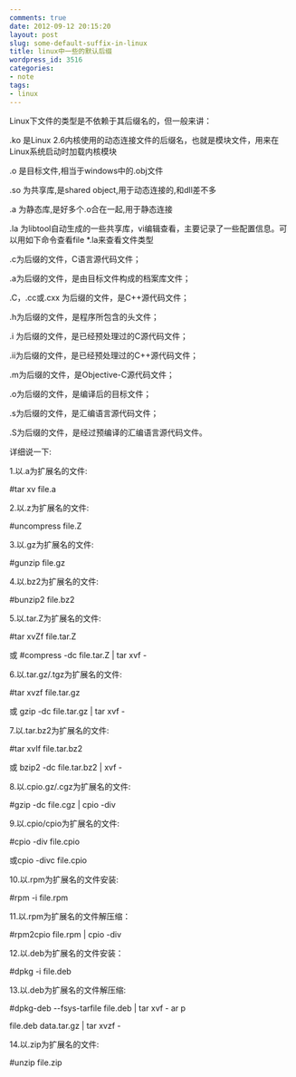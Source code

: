 ```yaml
---
comments: true
date: 2012-09-12 20:15:20
layout: post
slug: some-default-suffix-in-linux
title: linux中一些的默认后缀
wordpress_id: 3516
categories:
- note
tags:
- linux
---
```


Linux下文件的类型是不依赖于其后缀名的，但一般来讲：

.ko 是Linux 2.6内核使用的动态连接文件的后缀名，也就是模块文件，用来在Linux系统启动时加载内核模块

.o 是目标文件,相当于windows中的.obj文件

.so 为共享库,是shared object,用于动态连接的,和dll差不多

.a 为静态库,是好多个.o合在一起,用于静态连接

.la 为libtool自动生成的一些共享库，vi编辑查看，主要记录了一些配置信息。可以用如下命令查看file *.la来查看文件类型

.c为后缀的文件，C语言源代码文件；

.a为后缀的文件，是由目标文件构成的档案库文件；

.C，.cc或.cxx 为后缀的文件，是C++源代码文件；

.h为后缀的文件，是程序所包含的头文件；

.i 为后缀的文件，是已经预处理过的C源代码文件；

.ii为后缀的文件，是已经预处理过的C++源代码文件；

.m为后缀的文件，是Objective-C源代码文件；

.o为后缀的文件，是编译后的目标文件；

.s为后缀的文件，是汇编语言源代码文件；

.S为后缀的文件，是经过预编译的汇编语言源代码文件。



详细说一下:



1.以.a为扩展名的文件:

#tar xv file.a

2.以.z为扩展名的文件:

#uncompress file.Z

3.以.gz为扩展名的文件:

#gunzip file.gz

4.以.bz2为扩展名的文件:

#bunzip2 file.bz2

5.以.tar.Z为扩展名的文件:

#tar xvZf file.tar.Z

或 #compress -dc file.tar.Z | tar xvf -

6.以.tar.gz/.tgz为扩展名的文件:

#tar xvzf file.tar.gz

或 gzip -dc file.tar.gz | tar xvf -

7.以.tar.bz2为扩展名的文件:

#tar xvIf file.tar.bz2

或 bzip2 -dc file.tar.bz2 | xvf -

8.以.cpio.gz/.cgz为扩展名的文件:

#gzip -dc file.cgz | cpio -div

9.以.cpio/cpio为扩展名的文件:

#cpio -div file.cpio

或cpio -divc file.cpio

10.以.rpm为扩展名的文件安装:

#rpm -i file.rpm

11.以.rpm为扩展名的文件解压缩：

#rpm2cpio file.rpm | cpio -div

12.以.deb为扩展名的文件安装：

#dpkg -i file.deb

13.以.deb为扩展名的文件解压缩:

#dpkg-deb --fsys-tarfile file.deb | tar xvf - ar p

file.deb data.tar.gz | tar xvzf -

14.以.zip为扩展名的文件:

#unzip file.zip
